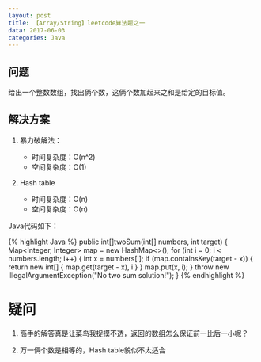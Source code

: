 ```yaml
---
layout: post
title: 【Array/String】leetcode算法题之一
data: 2017-06-03
categories: Java
---
```


## 问题

给出一个整数数组，找出俩个数，这俩个数加起来之和是给定的目标值。

## 解决方案

1. 暴力破解法：

	* 时间复杂度：O(n^2)
	* 空间复杂度：O(1)

2. Hash table

	* 时间复杂度：O(n)
	* 空间复杂度：O(n)

Java代码如下：

{% highlight Java %}
public int[]twoSum(int[] numbers, int target) {
	Map<Integer, Integer> map = new HashMap<>();
	for (int i = 0; i < numbers.length; i++) {
		int x = numbers[i];
		if (map.containsKey(target - x)) {
			return new int[] { map.get(target - x), i }
		}
		map.put(x, i);
	}
	throw new IllegalArgumentException("No two sum solution!");
}
{% endhighlight %}

# 疑问

1. 高手的解答真是让菜鸟我捉摸不透，返回的数组怎么保证前一比后一小呢？

2. 万一俩个数是相等的，Hash table貌似不太适合

